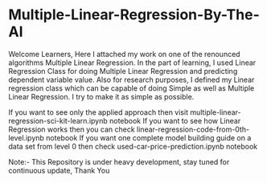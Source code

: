 # Multiple-Linear-Regression-By-The-AI
Welcome Learners, Here I attached my work on one of the renounced algorithms Multiple Linear Regression.
In the part of learning, I used Linear Regression Class for doing Multiple Linear Regression and predicting dependent variable value.
Also for research purposes, I defined my Linear regression class which can be capable of doing Simple as well as Multiple Linear Regression.
I try to make it as simple as possible.

If you want to see only the applied approach then visit multiple-linear-regression-sci-kit-learn.ipynb notebook
If you want to see how Linear Regression works then you can check linear-regression-code-from-0th-level.ipynb notebook
If you want one complete model building guide on a data set from level 0 then check used-car-price-prediction.ipynb notebook

Note:- This Repository is under heavy development, stay tuned for continuous update, Thank You


